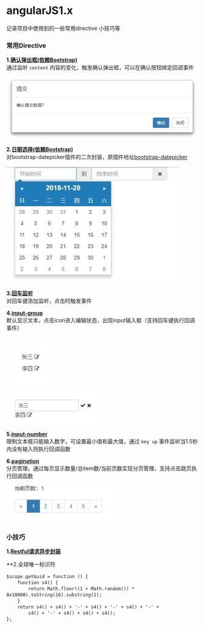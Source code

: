 # angularJS1.x
记录项目中使用到的一些常用directive 小技巧等

### 常用Directive
**1.[确认弹出框(依赖Bootstrap)](demo/directive/confirm-modal.html)**  
通过监听 `content` 内容的变化，触发确认弹出框，可以在确认按钮绑定回调事件  

![confirm-modal](directive/confirm-modal/img/confirm-modal.jpg)

**2.[日期选择(依赖Bootstrap)](demo/directive/date-time-picker.html)**  
对bootstrap-datepicker插件的二次封装，原插件地址[bootstrap-datepicker](https://github.com/uxsolutions/bootstrap-datepicker)  
  
![dateTimePicker](directive/date-picker/img/date-picker.jpg)

**3.[回车监听](demo/directive/enter-click.html)**  
对回车键添加监听，点击时触发事件  
  
**4.[input-group](demo/directive/input-group.html)**  
默认显示文本，点击icon进入编辑状态，出现input输入框（支持回车键执行回调事件）  
  
![input-group](directive/input-group/img/input-group.png)  
![input-group-edit](directive/input-group/img/input-group-edit.png)  

**5.[input-number](demo/directive/input-number.html)**  
限制文本框只能输入数字，可设置最小值和最大值，通过 `key up` 事件监听当1.5秒内没有输入则执行回调函数
  
**6.[pagination](demo/directive/pagination.html)**  
分页管理，通过每页显示数量/总item数/当前页数实现分页管理，支持点击跳页执行回调函数

![pagination](directive/pagination/img/pagination.jpg)  

### 小技巧
**1.[Restful请求异步封装](demo/asynRestful.js)**

**2.全球唯一标识符
```
$scope.getGuid = function () {
    function s4() {
        return Math.floor((1 + Math.random()) * 0x10000).toString(16).substring(1);
    }
    return s4() + s4() + '-' + s4() + '-' + s4() + '-' +
        s4() + '-' + s4() + s4() + s4();
};
```
